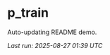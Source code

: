 # p_train

Auto-updating README demo.

<!--START_SECTION:status-->
_Last run: 2025-08-27 01:39 UTC_
<!--END_SECTION:status-->


































































































































































